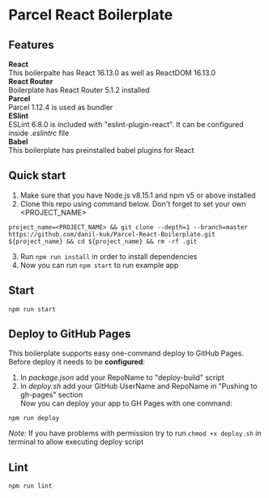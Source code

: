 # Parcel React Boilerplate

## Features
**React**   
This boilerpalte has React 16.13.0 as well as ReactDOM 16.13.0  
**React Router**  
Boilerplate has React Router 5.1.2 installed  
**Parcel**  
Parcel 1.12.4 is used as bundler  
**ESlint**  
ESLint 6.8.0 is included with "eslint-plugin-react". It can be configured inside *.eslintrc* file  
**Babel**  
This boilerplate has preinstalled babel plugins for React  


## Quick start
1. Make sure that you have Node.js v8.15.1 and npm v5 or above installed
2. Clone this repo using command below. Don't forget to set your own <PROJECT_NAME>
```
project_name=<PROJECT_NAME> && git clone --depth=1 --branch=master https://github.com/danil-kuk/Parcel-React-Boilerplate.git ${project_name} && cd ${project_name} && rm -rf .git
```
3. Run `npm run install` in order to install dependencies
4. Now you can run `npm start` to run example app


## Start
```
npm run start
```

## Deploy to GitHub Pages
This boilerplate supports easy one-command deploy to GitHub Pages.  
Before deploy it needs to be **configured**:
1. In *package.json* add your RepoName to "deploy-build" script 
2. In *deploy.sh* add your GitHub UserName and RepoName in "Pushing to gh-pages" section  
Now you can deploy your app to GH Pages with one command:
```
npm run deploy
```
*Note:* If you have problems with permission try to run `chmod +x deploy.sh` in terminal to allow executing deploy script

## Lint
```
npm run lint
```
